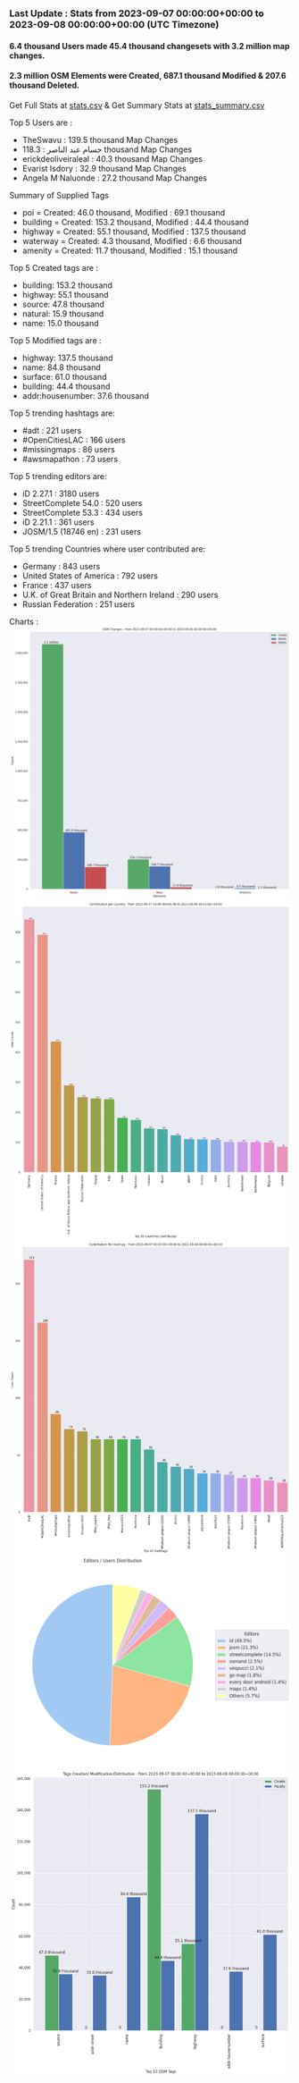 ### Last Update : Stats from 2023-09-07 00:00:00+00:00 to 2023-09-08 00:00:00+00:00 (UTC Timezone)

#### 6.4 thousand Users made 45.4 thousand changesets with 3.2 million map changes.
#### 2.3 million OSM Elements were Created, 687.1 thousand Modified & 207.6 thousand Deleted.
Get Full Stats at [stats.csv](/stats/Global/Daily/stats.csv)
 & Get Summary Stats at [stats_summary.csv](/stats/Global/Daily/stats_summary.csv)

Top 5 Users are : 
- TheSwavu : 139.5 thousand Map Changes
- حسام عبد الناصر : 118.3 thousand Map Changes
- erickdeoliveiraleal : 40.3 thousand Map Changes
- Evarist Isdory : 32.9 thousand Map Changes
- Angela M Naluonde : 27.2 thousand Map Changes

Summary of Supplied Tags
- poi = Created: 46.0 thousand, Modified : 69.1 thousand
- building = Created: 153.2 thousand, Modified : 44.4 thousand
- highway = Created: 55.1 thousand, Modified : 137.5 thousand
- waterway = Created: 4.3 thousand, Modified : 6.6 thousand
- amenity = Created: 11.7 thousand, Modified : 15.1 thousand


Top 5 Created tags are :
- building: 153.2 thousand
- highway: 55.1 thousand
- source: 47.8 thousand
- natural: 15.9 thousand
- name: 15.0 thousand


Top 5 Modified tags are :
- highway: 137.5 thousand
- name: 84.8 thousand
- surface: 61.0 thousand
- building: 44.4 thousand
- addr:housenumber: 37.6 thousand


Top 5 trending hashtags are:
- #adt : 221 users
- #OpenCitiesLAC : 166 users
- #missingmaps : 86 users
- #awsmapathon : 73 users


Top 5 trending editors are:
- iD 2.27.1 : 3180 users
- StreetComplete 54.0 : 520 users
- StreetComplete 53.3 : 434 users
- iD 2.21.1 : 361 users
- JOSM/1.5 (18746 en) : 231 users


Top 5 trending Countries where user contributed are:
- Germany : 843 users
- United States of America : 792 users
- France : 437 users
- U.K. of Great Britain and Northern Ireland : 290 users
- Russian Federation : 251 users


 Charts : 
![Alt text](./stats_osm_changes.png) 
![Alt text](./stats_users_per_country.png) 
![Alt text](./stats_users_per_hashtag.png) 
![Alt text](./stats_editors_pie_chart.png) 
![Alt text](./stats_tags.png) 
